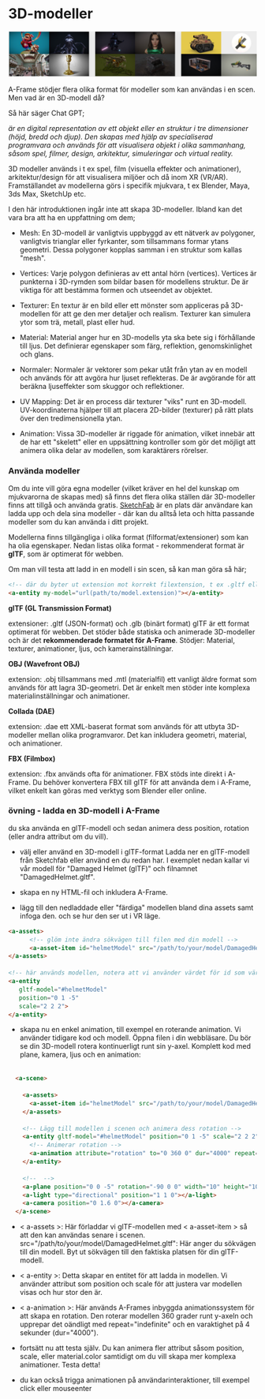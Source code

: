 # 3D-modeller

![SketchFab](https://github.com/mattische/aframe-intro/blob/0f96fe55213ae14b49fd156a55f64630676a858b/1%20-%20mer%20om%20assets%20och%20animation/img/sf.png)

A-Frame stödjer flera olika format för modeller som kan användas i en scen.
Men vad är en 3D-modell då?

Så här säger Chat GPT;

*är en digital representation av ett objekt eller en struktur i tre dimensioner (höjd, bredd och djup). Den skapas med hjälp av specialiserad programvara och används för att visualisera objekt i olika sammanhang, såsom spel, filmer, design, arkitektur, simuleringar och virtual reality.*

3D modeller används i t ex spel, film (visuella effekter och animationer), arkitektur/design för att visualisera miljöer och då inom XR (VR/AR). 
Framställandet av modellerna görs i specifik mjukvara, t ex Blender, Maya, 3ds Max, SketchUp etc.

I den här introduktionen ingår inte att skapa 3D-modeller. Ibland kan det vara bra att ha en uppfattning om dem;

 - Mesh: En 3D-modell är vanligtvis uppbyggd av ett nätverk av polygoner, vanligtvis trianglar eller fyrkanter, som tillsammans formar ytans geometri. Dessa polygoner kopplas samman i en struktur som kallas "mesh".

- Vertices: Varje polygon definieras av ett antal hörn (vertices). Vertices är punkterna i 3D-rymden som bildar basen för modellens struktur. De är viktiga för att bestämma formen och utseendet av objektet.

- Texturer: En textur är en bild eller ett mönster som appliceras på 3D-modellen för att ge den mer detaljer och realism. Texturer kan simulera ytor som trä, metall, plast eller hud.

- Material: Material anger hur en 3D-modells yta ska bete sig i förhållande till ljus. Det definierar egenskaper som färg, reflektion, genomskinlighet och glans.

- Normaler: Normaler är vektorer som pekar utåt från ytan av en modell och används för att avgöra hur ljuset reflekteras. De är avgörande för att beräkna ljuseffekter som skuggor och reflektioner.

- UV Mapping: Det är en process där texturer "viks" runt en 3D-modell. UV-koordinaterna hjälper till att placera 2D-bilder (texturer) på rätt plats över den tredimensionella ytan.

- Animation: Vissa 3D-modeller är riggade för animation, vilket innebär att de har ett "skelett" eller en uppsättning kontroller som gör det möjligt att animera olika delar av modellen, som karaktärers rörelser.

### Använda modeller
Om du inte vill göra egna modeller (vilket kräver en hel del kunskap om mjukvarorna de skapas med) så finns det flera olika ställen där 3D-modeller finns att tillgå och använda gratis. [SketchFab](https://sketchfab.com/) är en plats där användare kan ladda upp och dela sina modeller - där kan du alltså leta och hitta passande modeller som du kan använda i ditt projekt.

Modellerna finns tillgängliga i olika format (filformat/extensioner) som kan ha olia egenskaper.
Nedan listas olika format - rekommenderat format är **glTF**, som är optimerat för webben.

Om man vill testa att ladd in en modell i sin scen, så kan man göra så här;

```html
<!-- där du byter ut extension mot korrekt filextension, t ex .gltf eller .glb -->
<a-entity my-model="url(path/to/model.extension)"></a-entity>
```

**glTF (GL Transmission Format)**

extensioner: .gltf (JSON-format) och .glb (binärt format)
glTF är ett format optimerat för webben. 
Det stöder både statiska och animerade 3D-modeller och är det **rekommenderade formatet för A-Frame**.
Stödjer: Material, texturer, animationer, ljus, och kamerainställningar.

**OBJ (Wavefront OBJ)**

extension: .obj tillsammans med .mtl (materialfil)
ett vanligt äldre format som används för att lagra 3D-geometri. Det är enkelt men stöder inte komplexa materialinställningar och animationer.

**Collada (DAE)**

extension: .dae
ett XML-baserat format som används för att utbyta 3D-modeller mellan olika programvaror. Det kan inkludera geometri, material, och animationer.


**FBX (Filmbox)**

extension: .fbx
används ofta för animationer. FBX stöds inte direkt i A-Frame. Du behöver konvertera FBX till glTF för att använda dem i A-Frame, vilket enkelt kan göras med verktyg som Blender eller online.


### övning - ladda en 3D-modell i A-Frame
du ska använda en glTF-modell och sedan animera dess position, rotation (eller andra attribut om du vill).

- välj eller använd en 3D-modell i glTF-format
Ladda ner en glTF-modell från Sketchfab eller använd en du redan har. I exemplet nedan kallar vi vår modell för "Damaged Helmet (glTF)" och filnamnet "DamagedHelmet.gltf".

- skapa en ny HTML-fil och inkludera A-Frame.

- lägg till den nedladdade eller "färdiga" modellen bland dina assets samt infoga den.
och se hur den ser ut i VR läge.
```html
<a-assets>
      <!-- glöm inte ändra sökvägen till filen med din modell -->
      <a-asset-item id="helmetModel" src="/path/to/your/model/DamagedHelmet.gltf"></a-asset-item>
</a-assets>

<!-- här används modellen, notera att vi använder värdet för id som värde till gltf-model -->
<a-entity
   gltf-model="#helmetModel"
   position="0 1 -5"
   scale="2 2 2">
</a-entity>
```

- skapa nu en enkel animation, till exempel en roterande animation. Vi använder tidigare kod och modell.
 Öppna filen i din webbläsare. Du bör se din 3D-modell rotera kontinuerligt runt sin y-axel.
 Komplett kod med plane, kamera, ljus och en animation:

```html

  <a-scene>
    
    <a-assets>
      <a-asset-item id="helmetModel" src="/path/to/your/model/DamagedHelmet.gltf"></a-asset-item>
    </a-assets>

    <!-- Lägg till modellen i scenen och animera dess rotation -->
    <a-entity gltf-model="#helmetModel" position="0 1 -5" scale="2 2 2">
      <!-- Animerar rotation -->
      <a-animation attribute="rotation" to="0 360 0" dur="4000" repeat="indefinite"></a-animation>
    </a-entity>

    <!--  -->
    <a-plane position="0 0 -5" rotation="-90 0 0" width="10" height="10" color="#7BC8A4"></a-plane>
    <a-light type="directional" position="1 1 0"></a-light>
    <a-camera position="0 1.6 0"></a-camera>
  </a-scene>

```

- < a-assets >: Här förladdar vi glTF-modellen med < a-asset-item > så att den kan användas senare i scenen.
src="/path/to/your/model/DamagedHelmet.gltf": Här anger du sökvägen till din modell. Byt ut sökvägen till den faktiska platsen för din glTF-modell.
- < a-entity >: Detta skapar en entitet för att ladda in modellen. Vi använder attribut som position och scale för att justera var modellen visas och hur stor den är.
- < a-animation >: Här används A-Frames inbyggda animationssystem för att skapa en rotation. Den roterar modellen 360 grader runt y-axeln och upprepar det oändligt med repeat="indefinite" och en varaktighet på 4 sekunder (dur="4000").
  

- fortsätt nu att testa själv. Du kan animera fler attribut såsom position, scale, eller material.color samtidigt om du vill skapa mer komplexa animationer. Testa detta!

- du kan också trigga animationen på användarinteraktioner, till exempel click eller mouseenter

